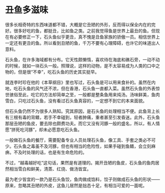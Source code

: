 # 丑鱼多滋味

很多长相奇特的东西味道都不错，大概是它丑陋的外形，反而得以保全内在的完好。很多好吃的鱼，都挺丑，比如鱼之类。之前我觉得鱼是世界上最丑的鱼。但现在有必要修正一下，石头鱼似乎更丑，真不愧是丑鱼家族的骄傲一员。相信世界上一定还有更丑的鱼。所以看到丑陋的鱼，千万不要有心理障碍，也许它的味道出人意料。 

石头鱼，在许多海域都有分布。它天性颇懒惰，喜欢待在海底和礁石旁，一动不动的时候，就如一块石头一般。照理说，这样的动物，是不太容易成为人类的口中之物的，但是很“不幸”，吃石头鱼的历史其实挺早。 

就连李时珍在他的《本草纲目》里也写过，石头鱼是可以用来食补的。虽然在内地，吃石头鱼的风气还不浓，但在香港，石头鱼一直都入菜。虽然石头鱼的外表惊世骇俗至此，吃它的方法却简单之至，一般都是整条鱼用来炖汤。汤味鲜美，鱼肉雪白，只吃过石头鱼，没有看过石头鱼真容的，一定想不到它的本来面貌。 

但石头鱼仍然不为很多人熟知。究其原因，是石头鱼的处理相当不便。此鱼背上长有三根有毒的背鳍，若手不幸碰到，轻者肿痛，重者甚至引发昏迷。此外，石头鱼那层丑陋的鱼皮，要去除也颇费功夫。而它又没有河豚一般的盛名，所以，有人情愿“拼死吃河豚”，却未必愿意吃石头鱼。 

一般做石头鱼的餐厅，需要配备专业人员处理石头鱼，像工具、手套之类必不可少。石头鱼之毒虽不及河豚，但也有相当的危险性，如果手碰到鱼鳍，会立刻麻痹。不及时处理的话，也是有生命危险的。 

不过，“越毒越好吃”这句话，果然是有道理的。揭开丑陋的鱼皮，石头鱼的鱼肉居然相当雪白和鲜美，清蒸、红烧、做汤皆宜。 

最为老少皆宜的一款乃是石头鱼饺，鱼肉做成馅料，饺子则做成石头鱼的形状——原来，忽略其丑陋的外皮，这鱼儿居然是拙态十足，有相当可爱的一面呢。